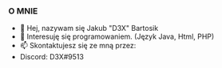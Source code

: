 ### O MNIE

<!--
**vHaQi/vHaQi** is a ✨ _special_ ✨ repository because its `README.md` (this file) appears on your GitHub profile.
-->
- 👋 Hej, nazywam się Jakub "D3X" Bartosik
- 👀 Interesuję się programowaniem. (Język Java, Html, PHP)
- 📫 Skontaktujesz się ze mną przez:
- Discord: D3X#9513
